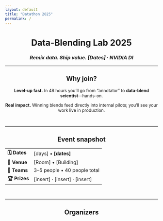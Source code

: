 ```yaml
---
layout: default          
title: "Datathon 2025"
permalink: /
---
```

<div align="center">

# Data-Blending Lab 2025  
### *Remix data.  Ship value.  [Dates] · NVIDIA DI*

---

## Why join?

**Level-up fast.** In 48 hours you’ll go from “annotator” to **data-blend scientist**—hands-on.

**Real impact.** Winning blends feed directly into internal pilots; you’ll see your work live in production.  

&nbsp;

---

## Event snapshot

| | |
|---|---|
| **🗓 Dates** | [days] • **[dates]** |
| **🏢 Venue** | [Room] • [Building] |
| **👥 Teams** | 3–5 people • 40 people total |
| **🏆 Prizes** | [insert] · [insert] · [insert] |

&nbsp;

---


## Organizers
